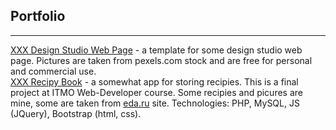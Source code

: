## Portfolio
***
[XXX Design Studio Web Page](https://ulidi.github.io/Portfolio/Design_Page/index.html) - a template for some design studio web page. Pictures are taken from pexels.com stock and are free for personal and commercial use.   
[XXX Recipy Book](https://github.com/ULidi/Portfolio/tree/master/recipies) - a somewhat app for storing recipies. This is a final project at ITMO Web-Developer course. Some recipies and picures are mine, some are taken from [eda.ru](https://eda.ru/) site. Technologies: PHP, MySQL, JS (JQuery), Bootstrap (html, css).